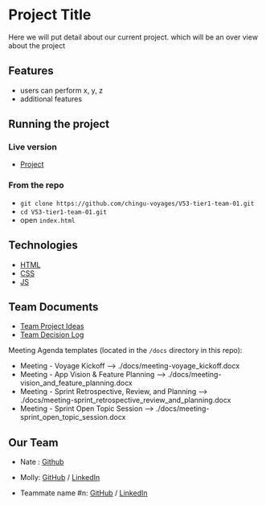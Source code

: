 # Project Title

Here we will put detail about our current project. which will be an over view about
the project

## Features

- users can perform x, y, z
- additional features

## Running the project

### Live version

- [Project](https://medium.com/chingu/keys-to-a-well-written-readme-55c53d34fe6d)

### From the repo

- `git clone https://github.com/chingu-voyages/V53-tier1-team-01.git`
- `cd V53-tier1-team-01.git`
- open `index.html`

## Technologies

- [HTML](https://developer.mozilla.org/en-US/docs/Web/HTML)
- [CSS](https://developer.mozilla.org/en-US/docs/Web/CSS)
- [JS](https://developer.mozilla.org/en-US/docs/Web/JavaScript)

## Team Documents

- [Team Project Ideas](./docs/team_project_ideas.md)
- [Team Decision Log](./docs/team_decision_log.md)

Meeting Agenda templates (located in the `/docs` directory in this repo):

- Meeting - Voyage Kickoff --> ./docs/meeting-voyage_kickoff.docx
- Meeting - App Vision & Feature Planning --> ./docs/meeting-vision_and_feature_planning.docx
- Meeting - Sprint Retrospective, Review, and Planning --> ./docs/meeting-sprint_retrospective_review_and_planning.docx
- Meeting - Sprint Open Topic Session --> ./docs/meeting-sprint_open_topic_session.docx

## Our Team

- Nate : [Github](https://github.com/NatnaelSisay)
- Molly: [GitHub](https://github.com/learningcoding2022) / [LinkedIn](https://www.linkedin.com/in/molly-b-97877492/)

- Teammate name #n: [GitHub](https://github.com/ghaccountname) / [LinkedIn](https://linkedin.com/in/liaccountname)
